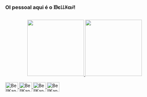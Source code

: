 ### OI pessoal aqui é o ᙖє꒒꒒ꀘαꈤ!

##

<div align="center">
  <a href="https://github.com/BellKan">
  <img height="180em" src="https://github-readme-stats.vercel.app/api?username=BellKan&show_icons=true&theme=dracula&include_all_commits=true&count_private=true"/>
  <img height="180em" src="https://github-readme-stats.vercel.app/api/top-langs/?username=BellKan&layout=compact&langs_count=7&theme=dracula"/>
</div>

  <div style="display: inline_block"><br>
<img align="center" alt="BellKan-HTML" height="30" width="40" src="https://raw.githubusercontent.com/devicons/devicon/master/icons/html5/html5-original.svg">
    <img align="center" alt="BellKan-Js" height="30" width="40" src="https://raw.githubusercontent.com/devicons/devicon/master/icons/javascript/javascript-plain.svg">
  <img align="center" alt="BellKan-CSS" height="30" width="40" src="https://raw.githubusercontent.com/devicons/devicon/master/icons/css3/css3-original.svg">
    <img align="center" alt="BellKan-Python" height="30" width="40" src="https://raw.githubusercontent.com/devicons/devicon/master/icons/python/python-original.svg">
</div>
  
  ##
  
  
